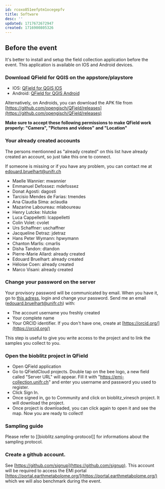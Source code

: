 ```yaml
---
id: rcoxo851eefptm1ocegepfv
title: Software
desc: ''
updated: 1717672672947
created: 1716900805326
---
```


## Before the event

It's better to install and setup the field collection application before the event. This application is available on IOS and Android devices.

### Download QField for QGIS on the appstore/playstore

- IOS: [QField for QGIS IOS](https://apps.apple.com/us/app/qfield-for-qgis/id1531726814)
- Android: [QField for QGIS Android](https://play.google.com/store/apps/details?id=ch.opengis.qfield&pli=1)

Alternatively, on Androids, you can download the APK file from [https://github.com/opengisch/QField/releases](https://github.com/opengisch/QField/releases)

**Make sure to accept these following permissions to make QField work properly: "Camera", "Pictures and videos" and "Location"**

### Your already created accounts

The persons mentionned as "already created" on this list have already created an account, so just take this one to connect.

If someone is missing or if you have any problem, you can contact me at edouard.bruelhart@unifr.ch

- Maelle Wannier: mwannier
- Emmanuel Defossez: mdefossez
- Donat Agosti: dagosti
- Tarcisio Mendes de Farias: tmendes
- Ana Claudia Sima: aclaudia
- Mazarine Laboureau: mlaboureau
- Henry Lutcke: hlutcke
- Luca Cappelletti: lcappelletti
- Colin Volet: cvolet
- Urs Schaffner: uschaffner
- Jacqueline Detraz: jdetraz
- Hans Peter Wymann: hpwymann
- Chanton Marlis: cmarlis
- Disha Tandon: dtandon
- Pierre-Marie Allard: already created
- Edouard Bruelhart: already created
- Héloise Coen: already created
- Marco Visani: already created

### Change your password on the server

Your provisory password will be communicated by email. When you have it, go to [this adress](https://emi-collection.unifr.ch/accounts/password/change/), login and change your password.
 Send me an email (edouard.bruelhart@unifr.ch) with:
 - The account username you freshly created
 - Your complete name
 - Your ORCID identifier. If you don't have one, create at [https://orcid.org/](https://orcid.org/)
 
 This step is useful to give you write access to the project and to link the samples you collect to you.

### Open the bioblitz project in QField

- Open QField application
- Go to QFieldCloud projects. Double tap on the bee logo, a new field called "Server URL" will appear. Fill it with "https://emi-collection.unifr.ch" and enter you username and password you used to register.
- Click Sign In.
- Once signed in, go to Community and click on bioblitz_vinesch project. It will download the project.
- Once project is downloaded, you can click again to open it and see the map. Now you are ready to collect!

### Sampling guide

Please refer to [[bioblitz.sampling-protocol]] for informations about the sampling protocol.
### Create a github account.

See [https://github.com/signup](https://github.com/signup).
This account will be required to access the EMI portal [https://portal.earthmetabolome.org/](https://portal.earthmetabolome.org/) which we will also benchmark during the event.

